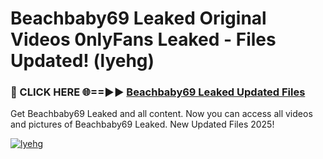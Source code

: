 # Beachbaby69 Leaked Original Videos 0nlyFans Leaked - Files Updated! (lyehg)

<h3>🔴 CLICK HERE 🌐==►► <a href="https://tinyurl.com/ehrbuxhb" rel="nofollow">Beachbaby69 Leaked Updated Files</a></h3>

Get Beachbaby69 Leaked and all content. Now you can access all videos and pictures of Beachbaby69 Leaked. New Updated Files 2025!

[![lyehg](https://i.imgur.com/lVYEuWS.gif)](https://tinyurl.com/ehrbuxhb)
